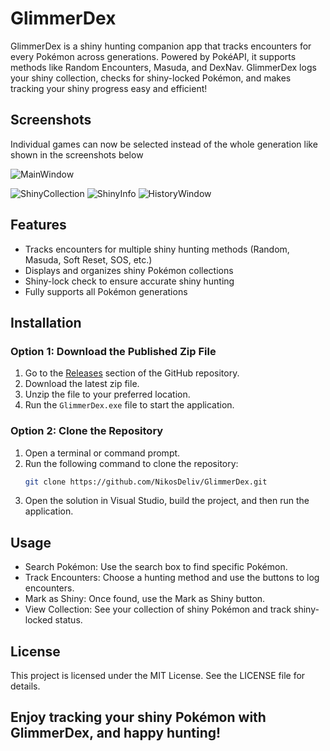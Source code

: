 # GlimmerDex
 GlimmerDex is a shiny hunting companion app that tracks encounters for every Pokémon across generations. Powered by PokéAPI, it supports methods like Random Encounters, Masuda, and DexNav. GlimmerDex logs your shiny collection, checks for shiny-locked Pokémon, and makes tracking your shiny progress easy and efficient!



## Screenshots 
Individual games can now be selected instead of the whole generation like shown in the screenshots below

![MainWindow](https://github.com/user-attachments/assets/155964b9-726a-4e41-af38-94a29bbbf72f)

![ShinyCollection](https://github.com/user-attachments/assets/a0a8dd9e-7316-490a-85ad-acb6345636c0)
![ShinyInfo](https://github.com/user-attachments/assets/3ab73ad6-2df8-4fd7-93f9-d80ad80485a2)
![HistoryWindow](https://github.com/user-attachments/assets/8700173c-ff3a-458d-b0fa-04063a92bef7)

## Features
- Tracks encounters for multiple shiny hunting methods (Random, Masuda, Soft Reset, SOS, etc.)
- Displays and organizes shiny Pokémon collections
- Shiny-lock check to ensure accurate shiny hunting
- Fully supports all Pokémon generations

## Installation

### Option 1: Download the Published Zip File
1. Go to the [Releases](https://github.com/YourUsername/GlimmerDex/releases) section of the GitHub repository.
2. Download the latest zip file.
3. Unzip the file to your preferred location.
4. Run the `GlimmerDex.exe` file to start the application.

### Option 2: Clone the Repository
1. Open a terminal or command prompt.
2. Run the following command to clone the repository:
   ```bash
   git clone https://github.com/NikosDeliv/GlimmerDex.git
3. Open the solution in Visual Studio, build the project, and then run the application.




## Usage
* Search Pokémon: Use the search box to find specific Pokémon.
* Track Encounters: Choose a hunting method and use the buttons to log encounters.
* Mark as Shiny: Once found, use the Mark as Shiny button.
* View Collection: See your collection of shiny Pokémon and track shiny-locked status.



## License

This project is licensed under the MIT License. See the LICENSE file for details.





## Enjoy tracking your shiny Pokémon with GlimmerDex, and happy hunting!
